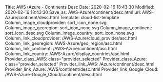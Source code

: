 Title: AWS+Azure - Continents Desc
Date: 2020-02-16 18:43:30
Modified: 2020-02-16 18:43:30
Save_as: AWS-Azure/continent/desc.html
url: AWS-Azure/continent/desc.html
Template: cloud-list-template
Column_image_cloudprovider: sort_icon_none.svg
Column_image_georegion: sort_icon_none.svg
Column_image_continent: sort_icon_desc.svg
Column_image_country: sort_icon_none.svg
Column_link_cloudprovider: /AWS-Azure/cloud_provider/asc.html
Column_link_georegion: /AWS-Azure/geo_region/asc.html
Column_link_continent: /AWS-Azure/continent/asc.html
Column_link_country: /AWS-Azure/display_countries/asc.html
Provider_class_AWS: class="provider_selected"
Provider_class_Azure: class="provider_selected"
Provider_link_AWS: /Azure/continent/desc.html
Provider_link_Azure: /AWS/continent/desc.html
Provider_link_Google_Cloud: /AWS-Azure-Google_Cloud/continent/desc.html
